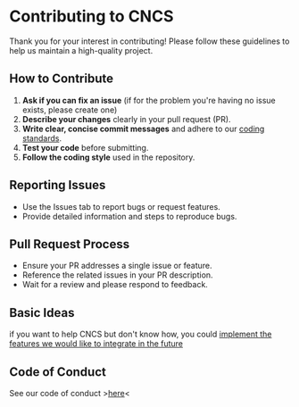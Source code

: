 # Contributing to CNCS

Thank you for your interest in contributing! Please follow these guidelines to help us maintain a high-quality project.

## How to Contribute

1. **Ask if you can fix an issue** (if for the problem you're having no issue exists, please create one)
2. **Describe your changes** clearly in your pull request (PR).
3. **Write clear, concise commit messages** and adhere to our [coding standards](STYLEGUIDE.md).
4. **Test your code** before submitting.
5. **Follow the coding style** used in the repository.

## Reporting Issues

- Use the Issues tab to report bugs or request features.
- Provide detailed information and steps to reproduce bugs.

## Pull Request Process

- Ensure your PR addresses a single issue or feature.
- Reference the related issues in your PR description.
- Wait for a review and please respond to feedback.

## Basic Ideas

if you want to help CNCS but don't know how, you could [implement the features we would like to integrate in the future](FEATURES_TO_BE_ADDED.md)

## Code of Conduct

See our code of conduct >[here](CODE_OF_CONDUCT.md)<
